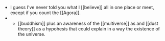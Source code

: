 - I guess I've never told you what I [[believe]] all in one place or meet, except if you count the [[Agora]].
- - [[buddhism]] plus an awareness of the [[multiverse]] as and [[dust theory]] as a hypohesis that could explain in a way the existence of the universe.
